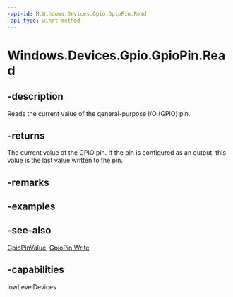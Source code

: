 ```yaml
---
-api-id: M:Windows.Devices.Gpio.GpioPin.Read
-api-type: winrt method
---
```


<!-- Method syntax
public Windows.Devices.Gpio.GpioPinValue Read()
-->

# Windows.Devices.Gpio.GpioPin.Read

## -description
Reads the current value of the general-purpose I/O (GPIO) pin.

## -returns
The current value of the GPIO pin. If the pin is configured as an output, this value is the last value written to the pin.

## -remarks

## -examples

## -see-also
[GpioPinValue](gpiopinvalue.md), [GpioPin.Write](gpiopin_write.md)

## -capabilities
lowLevelDevices
